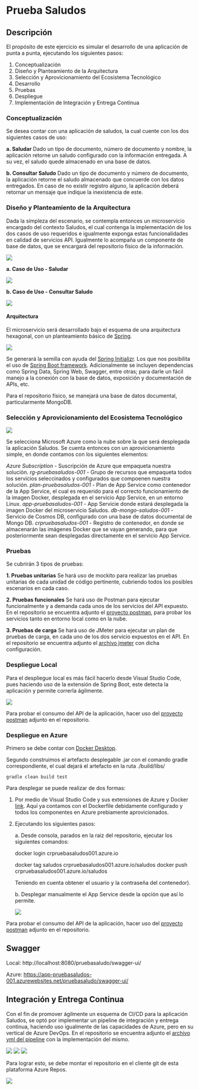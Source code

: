 # Prueba Saludos

## Descripción
El propósito de este ejercicio es simular el desarrollo de una aplicación de punta a punta, ejecutando los siguientes pasos:

1. Conceptualización
2. Diseño y Planteamiento de la Arquitectura
3. Selección y Aprovicionamiento del Ecosistema Tecnológico
4. Desarrollo
5. Pruebas
6. Despliegue
7. Implementación de Integración y Entrega Continua

### Conceptualización
Se desea contar con una aplicación de saludos, la cual cuente con los dos siguientes casos de uso:

**a. Saludar**
Dado un tipo de documento, número de documento y nombre, la aplicación retorne un saludo configurado con la información entregada. A su vez, el saludo quede almacenado en una base de datos.

**b. Consultar Saludo**
Dado un tipo de documento y número de documento, la aplicación retorne el saludo almacenado que concuerde con los datos entregados. En caso de no existir registro alguno, la aplicación deberá retornar un mensaje que indique la inexistencia de este.

### Diseño y Planteamiento de la Arquitectura
Dada la simpleza del escenario, se contempla entonces un microservicio encargado del contexto Saludos, el cual contenga la implementación de los dos casos de uso requeridos e igualmente exponga estas funcionalidades en calidad de servicios API. Igualmente lo acompaña un componente de base de datos, que se encargará del repositorio físico de la información.


<img src="/imagenes/diseno-basico-componentes.png"/>


**a. Caso de Uso - Saludar**

<img src="/imagenes/cu-saludar.png"/>


**b. Caso de Uso - Consultar Saludo**

<img src="/imagenes/cu-consultar.png"/>


#### Arquitectura
El microservicio será desarrollado bajo el esquema de una arquitectura hexagonal, con un planteamiento básico de [Spring](https://www.baeldung.com/hexagonal-architecture-ddd-spring).

<img src="/imagenes/arquitectura-hexagonal.png"/>

Se generará la semilla con ayuda del [Spring Initializr](https://start.spring.io/). Los que nos posibilita el uso de [Spring Boot framework](https://spring.io/projects/spring-boot).
Adicionalmente se incluyen dependencias como Spring Data, Spring Web, Swagger, entre otras; para darle un fácil manejo a la conexión con la base de datos, exposición y documentación de APIs, etc.

Para el repositorio físico, se manejará una base de datos documental, particularmente MongoDB.


### Selección y Aprovicionamiento del Ecosistema Tecnológico

<img src="/imagenes/ecosistema-tecnologico.png"/>

Se selecciona Microsoft Azure como la nube sobre la que será desplegada la aplicación Saludos.
Se cuenta entonces con un aprovicionamiento simple, en donde contamos con los siguientes elementos:

*Azure Subscription* - Suscripción de Azure que empaqueta nuestra solución.
*rg-pruebasaludos-001* - Grupo de recursos que empaqueta todos los servicios seleccinados y configurados que compoenen nuestra solución.
*plan-pruebasaludos-001* - Plan de App Service como contenedor de la App Service, el cual es requerido para el correcto funcionamiento de la imagen Docker, desplegada en el servicio App Service, en un entorno Linux.
*app-pruebasaludos-001* - App Servicie donde estará desplegada la imagen Docker del microservicio Saludos.
*db-mongo-saludos-001* - Servicio de Cosmos DB, configurado con una base de datos documental de Mongo DB.
*crpruebasaludos-001* - Registro de contenedor, en donde se almacenarán las imágenes Docker que se vayan generando, para que posteriormente sean desplegadas directamente en el servicio App Service.


### Pruebas
Se cubrirán 3 tipos de pruebas:

**1. Pruebas unitarias**
   Se hará uso de mockito para realizar las pruebas unitarias de cada unidad de código pertinente, cubriendo todos los posibles escenarios en cada caso.

**2. Pruebas funcionales**
   Se hará uso de Postman para ejecutar funcionalmente y a demanda cada unos de los servicios del API expuesto. En el repositorio se encuentra adjunto el [proyecto postman](./Saludos.postman_collection.json), para probar los servicios tanto en entorno local como en la nube.

**3. Pruebas de carga**
   Se hará uso de JMeter para ejecutar un plan de pruebas de carga, en cada uno de los dos servicio expuestos en el API. En el repositorio se encuentra adjunto el [archivo jmeter](./saludos.jmx) con dicha configuración.


### Despliegue Local
Para el despliegue local es más fácil hacerlo desde Visual Studio Code, pues haciendo uso de la extensión de Spring Boot, este detecta la aplicación y permite correrla ágilmente.

<img src="/imagenes/vscode-springboot.png"/>

Para probar el consumo del API de la aplicación, hacer uso del [proyecto postman](./Saludos.postman_collection.json) adjunto en el repositorio. 

### Despliegue en Azure
Primero se debe contar con [Docker Desktop](https://docs.docker.com/desktop/windows/install/).

Segundo construimos el artefacto desplegable .jar con el comando gradle correspondiente, el cual dejará el artefacto en la ruta ./build/libs/

    gradle clean build test

Para desplegar se puede realizar de dos formas:

1. Por medio de Visual Studio Code y sus extensiones de Azure y Docker [link](https://docs.microsoft.com/es-es/azure/app-service/quickstart-custom-container?pivots=container-linux&tabs=dotnet). Aquí ya contamos con el Dockerfile debidamente configurado y todos los componentes en Azure prebiamente aprovicionados.
   
2. Ejecutando los siguientes pasos:

   a. Desde consola, parados en la raiz del repositorio, ejecutar los siguientes comandos:

    docker login crpruebasaludos001.azure.io

    docker tag saludos crpruebasaludos001.azure.io/saludos docker push crpruebasaludos001.azure.io/saludos

   Teniendo en cuenta obtener el usuario y la contraseña del contenedor).

    b. Desplegar manualmente el App Service desde la opción que así lo permite.

    <img src="/imagenes/app-service-configuracion-manual.png"/>

Para probar el consumo del API de la aplicación, hacer uso del [proyecto postman](./Saludos.postman_collection.json) adjunto en el repositorio.


## Swagger

Local: http://localhost:8080/pruebasaludo/swagger-ui/

Azure: https://app-pruebasaludos-001.azurewebsites.net/pruebasaludo/swagger-ui/


## Integración y Entrega Continua
Con el fin de promover ágilmente un esquema de CI/CD para la aplicación Saludos, se optó por implementar un pipeline de integración y entrega continua, haciendo uso igualmente de las capacidades de Azure, pero en su vertical de Azure DevOps. En el repositorio se encuentra adjunto el [archivo yml del pipeline](./azure-pipeline.yml) con la implementación del mismo.

<img src="/imagenes/azure-pipeline.png"/>


<img src="/imagenes/azure-pipeline-ejecuciones.png"/>


<img src="/imagenes/azure-pipeline-edicion.png"/>


Para lograr esto, se debe montar el repositorio en el cliente git de esta plataforma Azure Repos.

<img src="/imagenes/azure-repos.png"/>